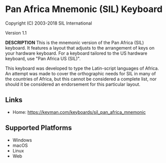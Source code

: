 Pan Africa Mnemonic (SIL) Keyboard
=====================

Copyright (C) 2003-2018 SIL International

Version 1.1

__DESCRIPTION__
This is the mnemonic version of the Pan Africa (SIL) keyboard. It features a layout that adjusts 
to the arrangement of keys on your hardware keyboard. For a keyboard tailored to the US hardware 
keyboard, use "Pan Africa US (SIL)". 

This keyboard was developed to type the Latin-script languages of Africa.  An attempt was made to 
cover the orthographic needs for SIL in many of the countries of Africa, but this cannot be 
considered a complete list, nor should it be considered an endorsement for this particular layout.

Links
-----

 * Home:     https://keyman.com/keyboards/sil_pan_africa_mnemonic

Supported Platforms
-------------------
 * Windows
 * macOS
 * Linux
 * Web

